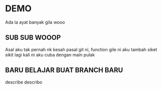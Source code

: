 # DEMO

Ada la ayat banyak gila wooo

## SUB SUB WOOOP

Asal aku tak pernah nk kesah pasal git ni, function gile
ni aku tambah siket
sikit lagi 
kali ni aku cuba dengan main pulak

## BARU BELAJAR BUAT BRANCH BARU

describe describo 